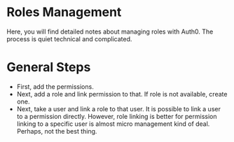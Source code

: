 # Roles Management

Here, you will find detailed notes about managing roles with Auth0. The process is quiet technical and complicated.

# General Steps

* First, add the permissions.
* Next, add a role and link permission to that. If role is not available, create one.
* Next, take a user and link a role to that user. It is possible to link a user to a permission directly. However, role linking is better for permission linking to a specific user is almost micro management kind of deal. Perhaps, not the best thing. 